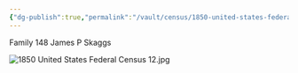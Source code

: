 ```yaml
---
{"dg-publish":true,"permalink":"/vault/census/1850-united-states-federal-census-14/","tags":["Martha-Jane-Potter","James-Preston-Skaggs"]}
---
```


Family 148
James P Skaggs

![1850 United States Federal Census 12.jpg](/img/user/assets/1850%20United%20States%20Federal%20Census%2012.jpg)